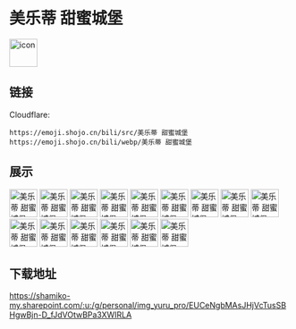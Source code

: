 # 美乐蒂 甜蜜城堡
<img src="https://emoji.shojo.cn/bili/src/美乐蒂 甜蜜城堡/icon.png" width="50" height="50" alt="icon">

## 链接
Cloudflare:
```
https://emoji.shojo.cn/bili/src/美乐蒂 甜蜜城堡
https://emoji.shojo.cn/bili/webp/美乐蒂 甜蜜城堡
```
## 展示
<img src="https://emoji.shojo.cn/bili/src/美乐蒂 甜蜜城堡/美乐蒂 甜蜜城堡-送我.png" width="50" height="50" alt="美乐蒂 甜蜜城堡-送我">
<img src="https://emoji.shojo.cn/bili/src/美乐蒂 甜蜜城堡/美乐蒂 甜蜜城堡-可爱.png" width="50" height="50" alt="美乐蒂 甜蜜城堡-可爱">
<img src="https://emoji.shojo.cn/bili/src/美乐蒂 甜蜜城堡/美乐蒂 甜蜜城堡-miss.png" width="50" height="50" alt="美乐蒂 甜蜜城堡-miss">
<img src="https://emoji.shojo.cn/bili/src/美乐蒂 甜蜜城堡/美乐蒂 甜蜜城堡-加油.png" width="50" height="50" alt="美乐蒂 甜蜜城堡-加油">
<img src="https://emoji.shojo.cn/bili/src/美乐蒂 甜蜜城堡/美乐蒂 甜蜜城堡-求求了.png" width="50" height="50" alt="美乐蒂 甜蜜城堡-求求了">
<img src="https://emoji.shojo.cn/bili/src/美乐蒂 甜蜜城堡/美乐蒂 甜蜜城堡-思考.png" width="50" height="50" alt="美乐蒂 甜蜜城堡-思考">
<img src="https://emoji.shojo.cn/bili/src/美乐蒂 甜蜜城堡/美乐蒂 甜蜜城堡-礼物.png" width="50" height="50" alt="美乐蒂 甜蜜城堡-礼物">
<img src="https://emoji.shojo.cn/bili/src/美乐蒂 甜蜜城堡/美乐蒂 甜蜜城堡-请吃草莓.png" width="50" height="50" alt="美乐蒂 甜蜜城堡-请吃草莓">
<img src="https://emoji.shojo.cn/bili/src/美乐蒂 甜蜜城堡/美乐蒂 甜蜜城堡-困困.png" width="50" height="50" alt="美乐蒂 甜蜜城堡-困困">
<img src="https://emoji.shojo.cn/bili/src/美乐蒂 甜蜜城堡/美乐蒂 甜蜜城堡-抱.png" width="50" height="50" alt="美乐蒂 甜蜜城堡-抱">
<img src="https://emoji.shojo.cn/bili/src/美乐蒂 甜蜜城堡/美乐蒂 甜蜜城堡-超喜欢.png" width="50" height="50" alt="美乐蒂 甜蜜城堡-超喜欢">
<img src="https://emoji.shojo.cn/bili/src/美乐蒂 甜蜜城堡/美乐蒂 甜蜜城堡-害羞.png" width="50" height="50" alt="美乐蒂 甜蜜城堡-害羞">
<img src="https://emoji.shojo.cn/bili/src/美乐蒂 甜蜜城堡/美乐蒂 甜蜜城堡-托腮.png" width="50" height="50" alt="美乐蒂 甜蜜城堡-托腮">
<img src="https://emoji.shojo.cn/bili/src/美乐蒂 甜蜜城堡/美乐蒂 甜蜜城堡-委屈巴巴.png" width="50" height="50" alt="美乐蒂 甜蜜城堡-委屈巴巴">
<img src="https://emoji.shojo.cn/bili/src/美乐蒂 甜蜜城堡/美乐蒂 甜蜜城堡-懵.png" width="50" height="50" alt="美乐蒂 甜蜜城堡-懵">

## 下载地址

https://shamiko-my.sharepoint.com/:u:/g/personal/img_yuru_pro/EUCeNgbMAsJHjVcTusSBHgwBjn-D_fJdVOtwBPa3XWIRLA